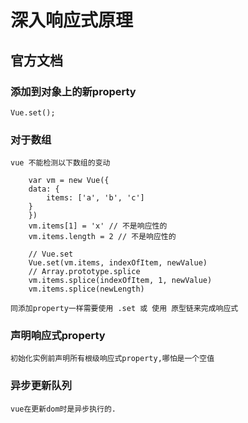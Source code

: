 # 深入响应式原理

## 官方文档

### 添加到对象上的新property

    Vue.set();

### 对于数组

    vue 不能检测以下数组的变动

```
    var vm = new Vue({
    data: {
        items: ['a', 'b', 'c']
    }
    })
    vm.items[1] = 'x' // 不是响应性的
    vm.items.length = 2 // 不是响应性的

    // Vue.set
    Vue.set(vm.items, indexOfItem, newValue)
    // Array.prototype.splice
    vm.items.splice(indexOfItem, 1, newValue)
    vm.items.splice(newLength)

```
    同添加property一样需要使用 .set 或 使用 原型链来完成响应式

### 声明响应式property

    初始化实例前声明所有根级响应式property,哪怕是一个空值

### 异步更新队列

    vue在更新dom时是异步执行的.